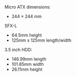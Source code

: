 

Micro ATX dimensions:
- 244 × 244 mm

SFX-L
- 64.5mm height
- 125mm x 125mm length/width

3.5 inch HDD:
- 146.99mm length
- 101.85mm width
- 26.11mm height